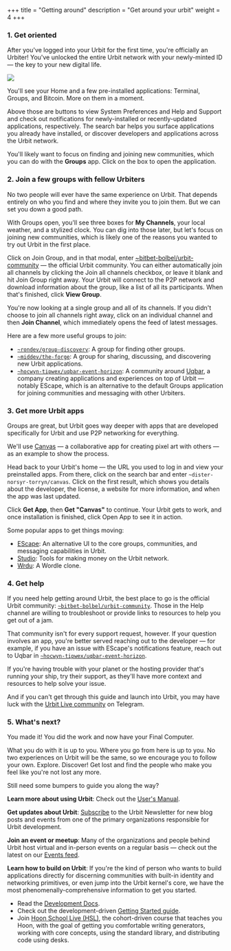 +++
title = "Getting around"
description = "Get around your urbit"
weight = 4
+++

### 1. Get oriented

After you've logged into your Urbit for the first time, you're officially an Urbiter! You've unlocked the entire Urbit network with your newly-minted ID — the key to your new digital life.

![](https://media.urbit.org/site/getting-started/getting-started-getting-around-1.png)

You'll see your Home and a few pre-installed applications: Terminal, Groups, and Bitcoin. More on them in a moment.

Above those are buttons to view System Preferences and Help and Support and check out notifications for newly-installed or recently-updated applications, respectively. The search bar helps you surface applications you already have installed, or discover developers and applications across the Urbit network.

You'll likely want to focus on finding and joining new communities, which you can do with the **Groups** app. Click on the box to open the application.

### 2. Join a few groups with fellow Urbiters

No two people will ever have the same experience on Urbit. That depends entirely on who you find and where they invite you to join them. But we can set you down a good path.

With Groups open, you'll see three boxes for **My Channels**, your local weather, and a stylized clock. You can dig into those later, but let's focus on joining new communities, which is likely one of the reasons you wanted to try out Urbit in the first place.

Click on Join Group, and in that modal, enter [~bitbet-bolbel/urbit-community](/groups/~bitbet-bolbel/urbit-community) — the official Urbit community. You can either automatically join all channels by clicking the Join all channels checkbox, or leave it blank and hit Join Group right away. Your Urbit will connect to the P2P network and download information about the group, like a list of all its participants. When that's finished, click **View Group**.

You're now looking at a single group and all of its channels. If you didn't choose to join all channels right away, click on an individual channel and then **Join Channel**, which immediately opens the feed of latest messages.

Here are a few more useful groups to join:

- [`~rondev/group-discovery`](/groups/~rondev/group-discovery): A group for finding other groups.
- [`~middev/the-forge`](/groups/~middev/the-forge): A group for sharing, discussing, and discovering new Urbit applications.
- [`~hocwyn-tipwex/uqbar-event-horizon`](/groups/~hocwyn-tipwex/uqbar-event-horizon): A community around [Uqbar](https://uqbar.network), a company creating applications and experiences on top of Urbit — notably EScape, which is an alternative to the default Groups application for joining communities and messaging with other Urbiters.

### 3. Get more Urbit apps

Groups are great, but Urbit goes way deeper with apps that are developed specifically for Urbit and use P2P networking for everything.

We'll use [Canvas](/applications/~dister-norsyr-torryn/canvas) — a collaborative app for creating pixel art with others — as an example to show the process.

Head back to your Urbit's home — the URL you used to log in and view your preinstalled apps. From there, click on the search bar and enter `~dister-norsyr-torryn/canvas`. Click on the first result, which shows you details about the developer, the license, a website for more information, and when the app was last updated.

Click **Get App**, then **Get "Canvas"** to continue. Your Urbit gets to work, and once installation is finished, click Open App to see it in action.

Some popular apps to get things moving:

- [EScape](/applications/~dister-fabnev-hinmur/escape): An alternative UI to the core groups, communities, and messaging capabilities in Urbit.
- [Studio](/applications/~tirrel/studio): Tools for making money on the Urbit network.
- [Wrdu](/applications/~magped-magped-rabsef-bicrym/wrdu): A Wordle clone.

### 4. Get help

If you need help getting around Urbit, the best place to go is the official Urbit community: [`~bitbet-bolbel/urbit-community`](/groups/~bitbet-bolbel/urbit-community). Those in the Help channel are willing to troubleshoot or provide links to resources to help you get out of a jam.

That community isn't for every support request, however. If your question involves an app, you're better served reaching out to the developer — for example, if you have an issue with EScape's notifications feature, reach out to Uqbar in [`~hocwyn-tipwex/uqbar-event-horizon`](/groups/~hocwyn-tipwex/uqbar-event-horizon).

If you're having trouble with your planet or the hosting provider that's running your ship, try their support, as they'll have more context and resources to help solve your issue.

And if you can't get through this guide and launch into Urbit, you may have luck with the [Urbit Live community](https://t.me/UrbitLiveGroup) on Telegram.

### 5. What's next?

You made it! You did the work and now have your Final Computer.

What you do with it is up to you. Where you go from here is up to you. No two experiences on Urbit will be the same, so we encourage you to follow your own. Explore. Discover! Get lost and find the people who make you feel like you're not lost any more.

Still need some bumpers to guide you along the way?

**Learn more about using Urbit**: Check out the [User's Manual](/using/).

**Get updates about Urbit**: [Subscribe](https://urbit.us11.list-manage.com/subscribe/post?u=972a03db9e0c6c25bb58de8c8&id=be143888d2) to the Urbit Newsletter for new blog posts and events from one of the primary organizations responsible for Urbit development.

**Join an event or meetup**: Many of the organizations and people behind Urbit host virtual and in-person events on a regular basis — check out the latest on our [Events feed](/events/).

**Learn how to build on Urbit**: If you're the kind of person who wants to build applications directly for discerning communities with built-in identity and networking primitives, or even jump into the Urbit kernel's core, we have the most phenomenally-comprehensive information to get you started.

- Read the [Development Docs](/docs/).
- Check out the development-driven [Getting Started guide](/docs/development/develop).
- Join [Hoon School Live (HSL)](https://hooniversity.org), the cohort-driven course that teaches you Hoon, with the goal of getting you comfortable writing generators, working with core concepts, using the standard library, and distributing code using desks.

